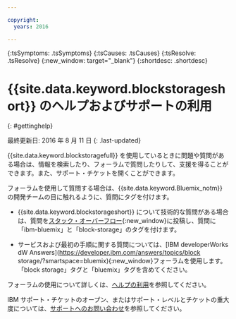 ```yaml
---

copyright:
  years: 2016

---
```


<!-- Common attributes used in the template are defined as follows: -->
{:tsSymptoms: .tsSymptoms}
{:tsCauses: .tsCauses}
{:tsResolve: .tsResolve}
{:new_window: target="_blank"}
{:shortdesc: .shortdesc}

<!-- # {{site.data.keyword.blockstorageshort}} troubleshooting
{: #ts} -->
<!-- Provide an appropriate ID above -->

<!-- IN PROGRESS - AUDIENCE BLUE, STAGING ONLY -->


<!-- This is the template for troubleshooting topics.  -->

<!-- The short description section should include the service long name and "Bluemix" for search optimization. Example short description: -->

<!-- Add a heading and content for how to get help and support. Use this template for beta and GA services:  -->
# {{site.data.keyword.blockstorageshort}} のヘルプおよびサポートの利用
{: #gettinghelp}

最終更新日: 2016 年 8 月 11 日
{: .last-updated}

{{site.data.keyword.blockstoragefull}} を使用しているときに問題や質問がある場合は、情報を検索したり、フォーラムで質問したりして、支援を得ることができます。また、サポート・チケットを開くことができます。

フォーラムを使用して質問する場合は、{{site.data.keyword.Bluemix_notm}} の開発チームの目に触れるように、質問にタグを付けます。
<!--Insert the appropriate Stack Overflow tag for your service for <block-storage> in URL and text below:  -->
* {{site.data.keyword.blockstorageshort}} について技術的な質問がある場合は、質問を[スタック・オーバーフロー](http://stackoverflow.com/search?q=block-storage+ibm-bluemix){:new_window}に投稿し、質問に「ibm-bluemix」と「block-storage」のタグを付けます。
<!--Insert the appropriate dW Answers tag for your service for <service_keyword> in URL below:  -->
* サービスおよび最初の手順に関する質問については、[IBM developerWorks dW Answers](https://developer.ibm.com/answers/topics/block storage/?smartspace=bluemix){:new_window}フォーラムを使用します。「block storage」タグと「bluemix」タグを含めてください。

フォーラムの使用について詳しくは、[ヘルプの利用](https://new-console.eu-gb.bluemix.net/docs/support/index.html#getting-help)を参照してください。

IBM サポート・チケットのオープン、またはサポート・レベルとチケットの重大度については、[サポートへのお問い合わせ](https://new-console.eu-gb.bluemix.net/docs/support/index.html#contacting-support)を参照してください。
